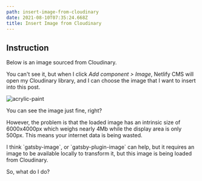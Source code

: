 ```yaml
---
path: insert-image-from-cloudinary
date: 2021-08-10T07:35:24.668Z
title: Insert Image from Cloudinary
---
```

## Instruction

Below is an image sourced from Cloudinary.

You can't see it, but when I click *Add component > Image*, Netlify CMS will open my Cloudinary library, and I can choose the image that I want to insert into this post.

![acrylic-paint](https://res.cloudinary.com/bytrangle/image/upload/v1628569271/Code%20demos/pawel-czerwinski-NSg56vIPotw-unsplash_emthmu.jpg "Blue acrylic paint")

You can see the image just fine, right?

However, the problem is that the loaded image has an intrinsic size of 6000x4000px which weighs nearly 4Mb while the display area is only 500px. This means your internet data is being wasted.

I think \`gatsby-image\`, or \`gatsby-plugin-image\` can help, but it requires an image to be available locally to transform it, but this image is being loaded from Cloudinary.

So, what do I do?